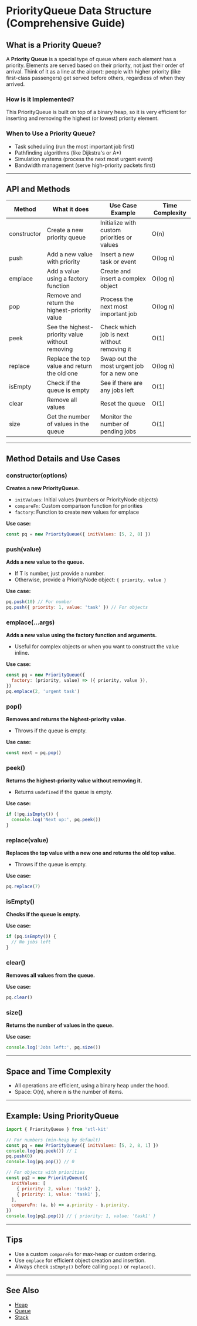 # PriorityQueue Data Structure (Comprehensive Guide)

## What is a Priority Queue?

A **Priority Queue** is a special type of queue where each element has a priority. Elements are served based on their priority, not just their order of arrival. Think of it as a line at the airport: people with higher priority (like first-class passengers) get served before others, regardless of when they arrived.

### How is it Implemented?

This PriorityQueue is built on top of a binary heap, so it is very efficient for inserting and removing the highest (or lowest) priority element.

### When to Use a Priority Queue?

- Task scheduling (run the most important job first)
- Pathfinding algorithms (like Dijkstra's or A\*)
- Simulation systems (process the next most urgent event)
- Bandwidth management (serve high-priority packets first)

---

## API and Methods

| Method      | What it does                                    | Use Case Example                            | Time Complexity |
| ----------- | ----------------------------------------------- | ------------------------------------------- | --------------- |
| constructor | Create a new priority queue                     | Initialize with custom priorities or values | O(n)            |
| push        | Add a new value with priority                   | Insert a new task or event                  | O(log n)        |
| emplace     | Add a value using a factory function            | Create and insert a complex object          | O(log n)        |
| pop         | Remove and return the highest-priority value    | Process the next most important job         | O(log n)        |
| peek        | See the highest-priority value without removing | Check which job is next without removing it | O(1)            |
| replace     | Replace the top value and return the old one    | Swap out the most urgent job for a new one  | O(log n)        |
| isEmpty     | Check if the queue is empty                     | See if there are any jobs left              | O(1)            |
| clear       | Remove all values                               | Reset the queue                             | O(1)            |
| size        | Get the number of values in the queue           | Monitor the number of pending jobs          | O(1)            |

---

## Method Details and Use Cases

### constructor(options)

**Creates a new PriorityQueue.**

- `initValues`: Initial values (numbers or PriorityNode objects)
- `compareFn`: Custom comparison function for priorities
- `factory`: Function to create new values for emplace

**Use case:**

```js
const pq = new PriorityQueue({ initValues: [5, 2, 8] })
```

### push(value)

**Adds a new value to the queue.**

- If T is number, just provide a number.
- Otherwise, provide a PriorityNode object: `{ priority, value }`

**Use case:**

```js
pq.push(10) // For number
pq.push({ priority: 1, value: 'task' }) // For objects
```

### emplace(...args)

**Adds a new value using the factory function and arguments.**

- Useful for complex objects or when you want to construct the value inline.

**Use case:**

```js
const pq = new PriorityQueue({
  factory: (priority, value) => ({ priority, value }),
})
pq.emplace(2, 'urgent task')
```

### pop()

**Removes and returns the highest-priority value.**

- Throws if the queue is empty.

**Use case:**

```js
const next = pq.pop()
```

### peek()

**Returns the highest-priority value without removing it.**

- Returns `undefined` if the queue is empty.

**Use case:**

```js
if (!pq.isEmpty()) {
  console.log('Next up:', pq.peek())
}
```

### replace(value)

**Replaces the top value with a new one and returns the old top value.**

- Throws if the queue is empty.

**Use case:**

```js
pq.replace(7)
```

### isEmpty()

**Checks if the queue is empty.**

**Use case:**

```js
if (pq.isEmpty()) {
  // No jobs left
}
```

### clear()

**Removes all values from the queue.**

**Use case:**

```js
pq.clear()
```

### size()

**Returns the number of values in the queue.**

**Use case:**

```js
console.log('Jobs left:', pq.size())
```

---

## Space and Time Complexity

- All operations are efficient, using a binary heap under the hood.
- Space: O(n), where n is the number of items.

---

## Example: Using PriorityQueue

```js
import { PriorityQueue } from 'stl-kit'

// For numbers (min-heap by default)
const pq = new PriorityQueue({ initValues: [5, 2, 8, 1] })
console.log(pq.peek()) // 1
pq.push(0)
console.log(pq.pop()) // 0

// For objects with priorities
const pq2 = new PriorityQueue({
  initValues: [
    { priority: 2, value: 'task2' },
    { priority: 1, value: 'task1' },
  ],
  compareFn: (a, b) => a.priority - b.priority,
})
console.log(pq2.pop()) // { priority: 1, value: 'task1' }
```

---

## Tips

- Use a custom `compareFn` for max-heap or custom ordering.
- Use `emplace` for efficient object creation and insertion.
- Always check `isEmpty()` before calling `pop()` or `replace()`.

---

## See Also

- [Heap](./heap.md)
- [Queue](./queue.md)
- [Stack](./stack.md)

